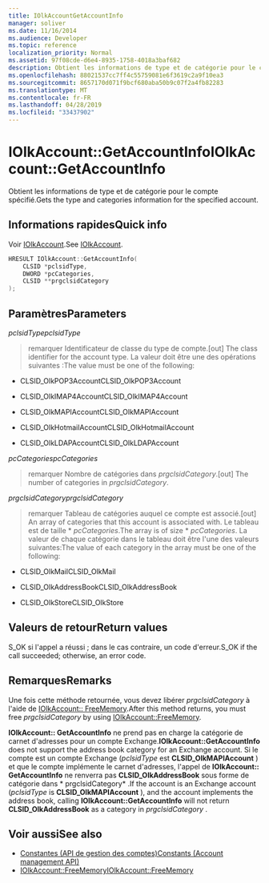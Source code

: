 ```yaml
---
title: IOlkAccountGetAccountInfo
manager: soliver
ms.date: 11/16/2014
ms.audience: Developer
ms.topic: reference
localization_priority: Normal
ms.assetid: 97f08cde-d6e4-8935-1758-4018a3baf682
description: Obtient les informations de type et de catégorie pour le compte spécifié.
ms.openlocfilehash: 88021537cc7ff4c55759081e6f3619c2a9f10ea3
ms.sourcegitcommit: 8657170d071f9bcf680aba50b9c07f2a4fb82283
ms.translationtype: MT
ms.contentlocale: fr-FR
ms.lasthandoff: 04/28/2019
ms.locfileid: "33437902"
---
```

# <a name="iolkaccountgetaccountinfo"></a><span data-ttu-id="8885d-103">IOlkAccount::GetAccountInfo</span><span class="sxs-lookup"><span data-stu-id="8885d-103">IOlkAccount::GetAccountInfo</span></span>

<span data-ttu-id="8885d-104">Obtient les informations de type et de catégorie pour le compte spécifié.</span><span class="sxs-lookup"><span data-stu-id="8885d-104">Gets the type and categories information for the specified account.</span></span>
  
## <a name="quick-info"></a><span data-ttu-id="8885d-105">Informations rapides</span><span class="sxs-lookup"><span data-stu-id="8885d-105">Quick info</span></span>

<span data-ttu-id="8885d-106">Voir [IOlkAccount](iolkaccount.md).</span><span class="sxs-lookup"><span data-stu-id="8885d-106">See [IOlkAccount](iolkaccount.md).</span></span>
  
```cpp
HRESULT IOlkAccount::GetAccountInfo(  
    CLSID *pclsidType, 
    DWORD *pcCategories, 
    CLSID **prgclsidCategory 
);

```

## <a name="parameters"></a><span data-ttu-id="8885d-107">Paramètres</span><span class="sxs-lookup"><span data-stu-id="8885d-107">Parameters</span></span>

<span data-ttu-id="8885d-108">_pclsidType_</span><span class="sxs-lookup"><span data-stu-id="8885d-108">_pclsidType_</span></span>
  
> <span data-ttu-id="8885d-109">remarquer Identificateur de classe du type de compte.</span><span class="sxs-lookup"><span data-stu-id="8885d-109">[out] The class identifier for the account type.</span></span> <span data-ttu-id="8885d-110">La valeur doit être une des opérations suivantes :</span><span class="sxs-lookup"><span data-stu-id="8885d-110">The value must be one of the following:</span></span>
    
   - <span data-ttu-id="8885d-111">CLSID_OlkPOP3Account</span><span class="sxs-lookup"><span data-stu-id="8885d-111">CLSID_OlkPOP3Account</span></span> 
    
   - <span data-ttu-id="8885d-112">CLSID_OlkIMAP4Account</span><span class="sxs-lookup"><span data-stu-id="8885d-112">CLSID_OlkIMAP4Account</span></span> 
    
   - <span data-ttu-id="8885d-113">CLSID_OlkMAPIAccount</span><span class="sxs-lookup"><span data-stu-id="8885d-113">CLSID_OlkMAPIAccount</span></span> 
    
   - <span data-ttu-id="8885d-114">CLSID_OlkHotmailAccount</span><span class="sxs-lookup"><span data-stu-id="8885d-114">CLSID_OlkHotmailAccount</span></span> 
    
   - <span data-ttu-id="8885d-115">CLSID_OlkLDAPAccount</span><span class="sxs-lookup"><span data-stu-id="8885d-115">CLSID_OlkLDAPAccount</span></span>
    
<span data-ttu-id="8885d-116">_pcCategories_</span><span class="sxs-lookup"><span data-stu-id="8885d-116">_pcCategories_</span></span>
  
> <span data-ttu-id="8885d-117">remarquer Nombre de catégories dans _prgclsidCategory_.</span><span class="sxs-lookup"><span data-stu-id="8885d-117">[out] The number of categories in  _prgclsidCategory_.</span></span>
    
<span data-ttu-id="8885d-118">_prgclsidCategory_</span><span class="sxs-lookup"><span data-stu-id="8885d-118">_prgclsidCategory_</span></span>
  
> <span data-ttu-id="8885d-119">remarquer Tableau de catégories auquel ce compte est associé.</span><span class="sxs-lookup"><span data-stu-id="8885d-119">[out] An array of categories that this account is associated with.</span></span> <span data-ttu-id="8885d-120">Le tableau est de taille \* _pcCategories_.</span><span class="sxs-lookup"><span data-stu-id="8885d-120">The array is of size \* _pcCategories_.</span></span> <span data-ttu-id="8885d-121">La valeur de chaque catégorie dans le tableau doit être l'une des valeurs suivantes:</span><span class="sxs-lookup"><span data-stu-id="8885d-121">The value of each category in the array must be one of the following:</span></span>
    
   - <span data-ttu-id="8885d-122">CLSID_OlkMail</span><span class="sxs-lookup"><span data-stu-id="8885d-122">CLSID_OlkMail</span></span>
    
   - <span data-ttu-id="8885d-123">CLSID_OlkAddressBook</span><span class="sxs-lookup"><span data-stu-id="8885d-123">CLSID_OlkAddressBook</span></span>
    
   - <span data-ttu-id="8885d-124">CLSID_OlkStore</span><span class="sxs-lookup"><span data-stu-id="8885d-124">CLSID_OlkStore</span></span>
    
## <a name="return-values"></a><span data-ttu-id="8885d-125">Valeurs de retour</span><span class="sxs-lookup"><span data-stu-id="8885d-125">Return values</span></span>

<span data-ttu-id="8885d-126">S_OK si l'appel a réussi ; dans le cas contraire, un code d'erreur.</span><span class="sxs-lookup"><span data-stu-id="8885d-126">S_OK if the call succeeded; otherwise, an error code.</span></span>
  
## <a name="remarks"></a><span data-ttu-id="8885d-127">Remarques</span><span class="sxs-lookup"><span data-stu-id="8885d-127">Remarks</span></span>

<span data-ttu-id="8885d-128">Une fois cette méthode retournée, vous devez libérer *prgclsidCategory* à l'aide de [IOlkAccount:: FreeMemory](iolkaccount-freememory.md).</span><span class="sxs-lookup"><span data-stu-id="8885d-128">After this method returns, you must free  *prgclsidCategory*  by using [IOlkAccount::FreeMemory](iolkaccount-freememory.md).</span></span>
  
<span data-ttu-id="8885d-129">**IOlkAccount:: GetAccountInfo** ne prend pas en charge la catégorie de carnet d'adresses pour un compte Exchange.</span><span class="sxs-lookup"><span data-stu-id="8885d-129">**IOlkAccount::GetAccountInfo** does not support the address book category for an Exchange account.</span></span> <span data-ttu-id="8885d-130">Si le compte est un compte Exchange (*pclsidType* est **CLSID_OlkMAPIAccount** ) et que le compte implémente le carnet d'adresses, l'appel de **IOlkAccount:: GetAccountInfo** ne renverra pas **CLSID_OlkAddressBook** sous forme de catégorie dans \* prgclsidCategory\* .</span><span class="sxs-lookup"><span data-stu-id="8885d-130">If the account is an Exchange account (*pclsidType*  is **CLSID_OlkMAPIAccount** ), and the account implements the address book, calling **IOlkAccount::GetAccountInfo** will not return **CLSID_OlkAddressBook** as a category in  *prgclsidCategory*  .</span></span> 
  
## <a name="see-also"></a><span data-ttu-id="8885d-131">Voir aussi</span><span class="sxs-lookup"><span data-stu-id="8885d-131">See also</span></span>

- [<span data-ttu-id="8885d-132">Constantes (API de gestion des comptes)</span><span class="sxs-lookup"><span data-stu-id="8885d-132">Constants (Account management API)</span></span>](constants-account-management-api.md)  
- [<span data-ttu-id="8885d-133">IOlkAccount::FreeMemory</span><span class="sxs-lookup"><span data-stu-id="8885d-133">IOlkAccount::FreeMemory</span></span>](iolkaccount-freememory.md)

